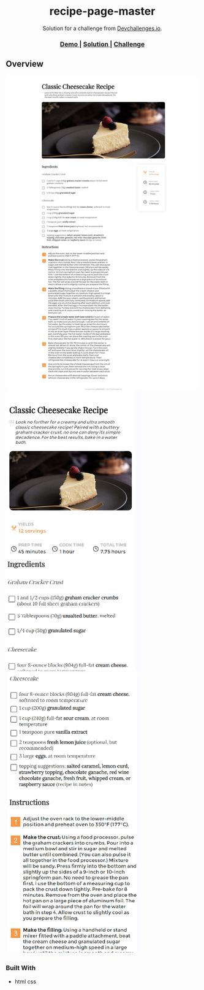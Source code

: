<!-- Please update value in the {}  -->

<h1 align="center">recipe-page-master</h1>

<div align="center">
   Solution for a challenge from  <a href="http://devchallenges.io" target="_blank">Devchallenges.io</a>.
</div>

<div align="center">
  <h3>
    <a href="https://recipe-page-mfzw.onrender.com">
      Demo
    </a>
    <span> | </span>
    <a href="https://github.com/satellites7/Responsive-Web-Developer/edit/main/recipe-page-master">
      Solution
    </a>
    <span> | </span>
    <a href="https://{your-url-to-the-challenge}">
      Challenge
    </a>
  </h3>
</div>

<!-- TABLE OF CONTENTS -->


<!-- OVERVIEW -->

## Overview

![screenshot](./img/pc.png)
![screenshot](./img/phone1.png)
![screenshot](./img/phone2.png)


### Built With

<!-- This section should list any major frameworks that you built your project using. Here are a few examples.-->

- html css


